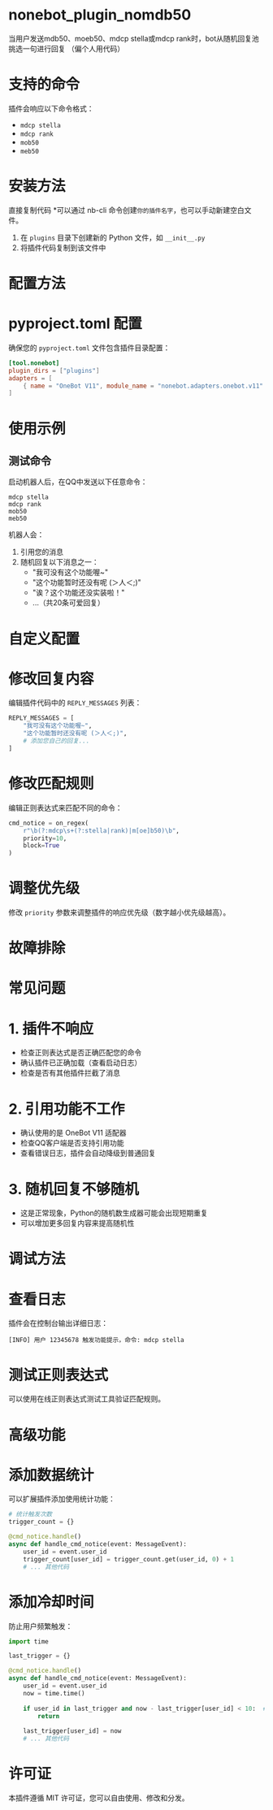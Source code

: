# nonebot_plugin_nomdb50
当用户发送mdb50、moeb50、mdcp stella或mdcp rank时，bot从随机回复池挑选一句进行回复
（偏个人用代码）

# 支持的命令
插件会响应以下命令格式：
- `mdcp stella`
- `mdcp rank`
- `mob50`
- `meb50`

# 安装方法
直接复制代码
*可以通过 nb-cli 命令创建`你的插件名字`，也可以手动新建空白文件。

1. 在 `plugins` 目录下创建新的 Python 文件，如 `__init__.py`
2. 将插件代码复制到该文件中

# 配置方法

# pyproject.toml 配置
确保您的 `pyproject.toml` 文件包含插件目录配置：

```toml
[tool.nonebot]
plugin_dirs = ["plugins"]
adapters = [
    { name = "OneBot V11", module_name = "nonebot.adapters.onebot.v11" }
]
```


# 使用示例
## 测试命令
启动机器人后，在QQ中发送以下任意命令：

```
mdcp stella
mdcp rank
mob50
meb50
```

机器人会：
1. 引用您的消息
2. 随机回复以下消息之一：
   - "我可没有这个功能喔~"
   - "这个功能暂时还没有呢 (＞人＜;)"
   - "诶？这个功能还没实装啦！"
   - ...（共20条可爱回复）

# 自定义配置

# 修改回复内容
编辑插件代码中的 `REPLY_MESSAGES` 列表：

```python
REPLY_MESSAGES = [
    "我可没有这个功能喔~",
    "这个功能暂时还没有呢 (＞人＜;)",
    # 添加您自己的回复...
]
```

# 修改匹配规则
编辑正则表达式来匹配不同的命令：

```python
cmd_notice = on_regex(
    r"\b(?:mdcp\s+(?:stella|rank)|m[oe]b50)\b", 
    priority=10, 
    block=True
)
```

# 调整优先级
修改 `priority` 参数来调整插件的响应优先级（数字越小优先级越高）。

# 故障排除

# 常见问题

# 1. 插件不响应
- 检查正则表达式是否正确匹配您的命令
- 确认插件已正确加载（查看启动日志）
- 检查是否有其他插件拦截了消息

# 2. 引用功能不工作
- 确认使用的是 OneBot V11 适配器
- 检查QQ客户端是否支持引用功能
- 查看错误日志，插件会自动降级到普通回复

# 3. 随机回复不够随机
- 这是正常现象，Python的随机数生成器可能会出现短期重复
- 可以增加更多回复内容来提高随机性

# 调试方法

# 查看日志
插件会在控制台输出详细日志：
```
[INFO] 用户 12345678 触发功能提示，命令: mdcp stella
```

# 测试正则表达式
可以使用在线正则表达式测试工具验证匹配规则。

# 高级功能

# 添加数据统计
可以扩展插件添加使用统计功能：

```python
# 统计触发次数
trigger_count = {}

@cmd_notice.handle()
async def handle_cmd_notice(event: MessageEvent):
    user_id = event.user_id
    trigger_count[user_id] = trigger_count.get(user_id, 0) + 1
    # ... 其他代码
```

# 添加冷却时间
防止用户频繁触发：

```python
import time

last_trigger = {}

@cmd_notice.handle()
async def handle_cmd_notice(event: MessageEvent):
    user_id = event.user_id
    now = time.time()
    
    if user_id in last_trigger and now - last_trigger[user_id] < 10:  # 10秒冷却
        return
        
    last_trigger[user_id] = now
    # ... 其他代码
```

# 许可证

本插件遵循 MIT 许可证，您可以自由使用、修改和分发。


